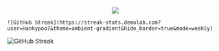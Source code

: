  <p align="center">
    <img src="https://readme-typing-svg.demolab.com?font=Fira+Code&pause=500&color=F70086&center=true&multiline=true&width=435&lines=I'm+just+some+idiot+13+year+old+kid;+++++++++++++++++Deal+with+it" /></a>
    
    ![GitHub Streak](https://streak-stats.demolab.com?user=Hankypoo7&theme=ambient-gradient&hide_border=true&mode=weekly)
</p>
    
</p>

![GitHub Streak](https://streak-stats.demolab.com?user=Hankypoo7&theme=ambient-gradient&hide_border=true&mode=weekly)
</p>

